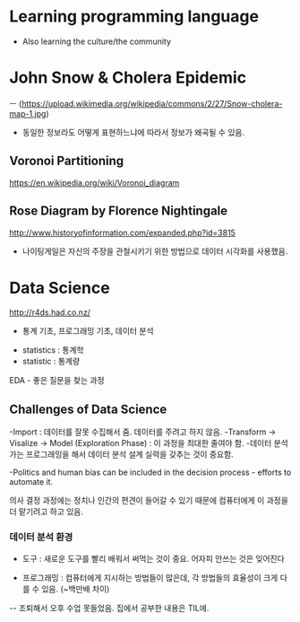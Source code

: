 # Learning programming language
- Also learning the culture/the community 


# John Snow & Cholera Epidemic
ㅡ (https://upload.wikimedia.org/wikipedia/commons/2/27/Snow-cholera-map-1.jpg)
- 동일한 정보라도 어떻게 표현하느냐에 따라서 정보가 왜곡될 수 있음. 


## Voronoi Partitioning
https://en.wikipedia.org/wiki/Voronoi_diagram


## Rose Diagram by Florence Nightingale
http://www.historyofinformation.com/expanded.php?id=3815
- 나이팅게일은 자신의 주장을 관철시키기 위한 방법으로 데이터 시각화를 사용했음. 

# Data Science
http://r4ds.had.co.nz/
- 통계 기초, 프로그래밍 기초, 데이터 분석

* statistics : 통계학
* statistic : 통계량

EDA - 좋은 질문을 찾는 과정

## Challenges of Data Science
-Import : 데이터를 잘못 수집해서 줌. 데이터를 주려고 하지 않음. 
-Transform -> Visalize -> Model (Exploration Phase) : 이 과정을 최대한 줄여야 함. 
-데이터 분석가는 프로그래밍을 해서 데이터 분석 설계 실력을 갖추는 것이 중요함. 

-Politics and human bias can be included in the decision process - efforts to automate it.

의사 결정 과정에는 정치나 인간의 편견이 들어갈 수 있기 때문에 컴퓨터에게 이 과정을 더 맡기려고 하고 있음. 

### 데이터 분석 환경
* 도구 : 새로운 도구를 빨리 배워서 써먹는 것이 중요. 어자피 안쓰는 것은 잊어진다

* 프로그래밍 : 컴퓨터에게 지시하는 방법들이 많은데, 각 방법들의 효율성이 크게 다를 수 있음. (~백만배 차이)

--
조퇴해서 오후 수업 못들었음. 집에서 공부한 내용은 TIL에. 
